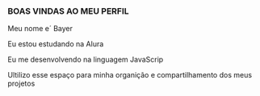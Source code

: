 ### BOAS VINDAS AO MEU PERFIL

Meu nome e´ Bayer

Eu estou estudando na Alura

Eu me desenvolvendo na linguagem JavaScrip

Ultilizo esse espaço para minha organição e compartilhamento dos meus projetos 


